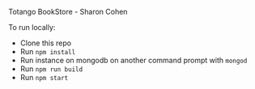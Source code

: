 Totango BookStore - Sharon Cohen

To run locally:

* Clone this repo
* Run `npm install`
* Run instance on mongodb on another command prompt with `mongod`
* Run `npm run build`
* Run `npm start`
